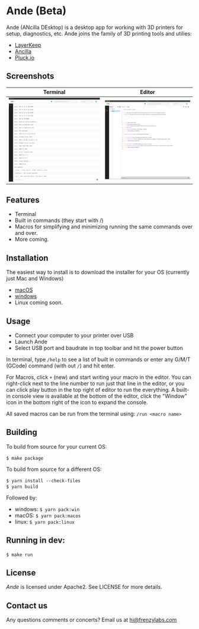# Ande (Beta)

Ande (ANcilla DEsktop) is a desktop app for working with 3D printers for setup, diagnostics, etc. Ande joins the 
family of 3D printing tools and utilies:

- [LayerKeep](https://layerkeep.com)
- [Ancilla](https://ancilla.app)
- [Pluck.io](https://pluck.io)


## Screenshots

Terminal             |  Editor
:-------------------------:|:-------------------------:
![](screenshots/ande-terminal.png?raw=true)  |  ![](screenshots/ande-editor.png?raw=true)


## Features
- Terminal
- Built in commands (they start with /)
- Macros for simplifying and minimizing running the same commands over and over.
- More coming.

## Installation

The easiest way to install is to download the installer for your OS (currently just Mac and Windows)

- [macOS](https://github.com/frenzylabs/ande/releases/download/v0.0.1/Ande-0.0.1.dmg)
- [windows](https://github.com/frenzylabs/ande/releases/download/v0.0.1/Ande-Setup-0.0.1.exe)
- Linux coming soon.

## Usage

- Connect your computer to your printer over USB
- Launch Ande
- Select USB port and baudrate in top toolbar and hit the power button

In terminal, type `/help` to see a list of built in commands or enter any G/M/T (GCode) command (with out `/`) and hit enter.

For Macros, click `+` (new) and start writing your macro in the editor. You can right-click next to the line number 
to run just that line in the editor, or you can click play button in the top right of editor to run the everything. A
built-in console view is available at the bottom of the editor, click the "Window" icon in the bottom right of the icon to 
expand the console.

All saved macros can be run from the terminal using: `/run <macro name>`

## Building

To build from source for your current OS:

```
$ make package
```

To build from source for a different OS:

```
$ yarn install --check-files
$ yarn build
```

Followed by:

- windows: `$ yarn pack:win`
- macOS: `$ yarn pack:macos`
- linux: `$ yarn pack:linux`

## Running in dev:

```
$ make run
```

## License
*Ande* is licensed under Apache2. See LICENSE for more details.

## Contact us
Any questions comments or concerts? Email us at [hi@frenzylabs.com](mailto:hi@frenzylabs.com)
